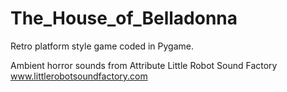 # The_House_of_Belladonna
Retro platform style game coded in Pygame.

Ambient horror sounds from Attribute Little Robot Sound Factory www.littlerobotsoundfactory.com

